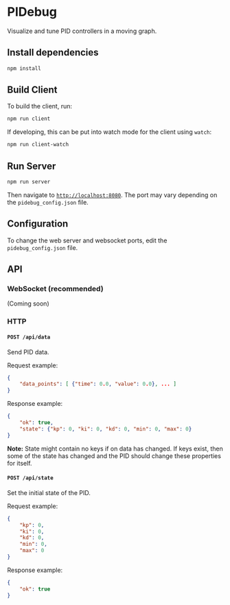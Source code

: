 # PIDebug

Visualize and tune PID controllers in a moving graph.

## Install dependencies
```sh
npm install
```

## Build Client
To build the client, run:
```sh
npm run client
```

If developing, this can be put into watch mode for the client using `watch`:
```sh
npm run client-watch
```

## Run Server
```sh
npm run server
```
Then navigate to [`http://localhost:8080`](http://localhost:8080). The port may vary depending on the `pidebug_config.json` file.

## Configuration
To change the web server and websocket ports, edit the `pidebug_config.json` file.

## API

### WebSocket (recommended)
(Coming soon)

### HTTP

#### `POST /api/data`
Send PID data.

Request example:
```json
{
	"data_points": [ {"time": 0.0, "value": 0.0}, ... ]
}
```

Response example:
```json
{
	"ok": true,
	"state": {"kp": 0, "ki": 0, "kd": 0, "min": 0, "max": 0}
}
```
**Note:** State might contain no keys if on data has changed. If keys exist, then some of the state has changed and the PID should change these properties for itself.

#### `POST /api/state`
Set the initial state of the PID.

Request example:
```json
{
	"kp": 0,
	"ki": 0,
	"kd": 0,
	"min": 0,
	"max": 0
}
```

Response example:
```json
{
	"ok": true
}
```
